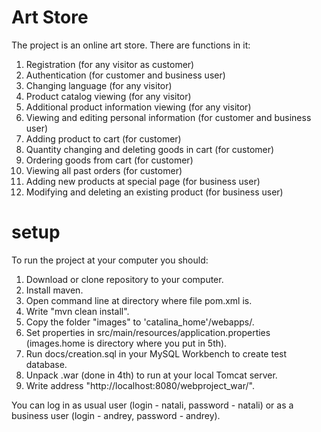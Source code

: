 # Art Store
The project is an online art store.
There are functions in it:
 1. Registration (for any visitor as customer)
 2. Authentication (for customer and business user)
 3. Changing language (for any visitor)
 4. Product catalog viewing (for any visitor)
 5. Additional product information viewing (for any visitor)
 6. Viewing and editing personal information (for customer and business user)
 7. Adding product to cart (for customer)
 8. Quantity changing and deleting goods in cart (for customer)
 9. Ordering goods from cart (for customer)
 10. Viewing all past orders (for customer)
 11. Adding new products at special page (for business user)
 12. Modifying and deleting an existing product (for business user)

# setup
To run the project at your computer you should:
1. Download or clone repository to your computer.
2. Install maven.
3. Open command line at directory where file pom.xml is.
4. Write "mvn clean install".
5. Copy the folder "images" to 'catalina_home'/webapps/.
6. Set properties in src/main/resources/application.properties (images.home is directory where you put in 5th).
7. Run docs/creation.sql in your MySQL Workbench to create test database.
8. Unpack .war (done in 4th) to run at your local Tomcat server.
9. Write address "http://localhost:8080/webproject_war/".

You can log in as usual user (login - natali, password - natali) or as a business user (login - andrey, password - andrey).

